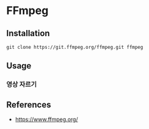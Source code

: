 # FFmpeg

## Installation
```
git clone https://git.ffmpeg.org/ffmpeg.git ffmpeg
```

## Usage
### 영상 자르기

## References
* https://www.ffmpeg.org/
